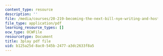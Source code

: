 ```yaml
---
content_type: resource
description: ''
file: /media/courses/20-219-becoming-the-next-bill-nye-writing-and-hosting-the-educational-show-january-iap-2015/b125a25d8ac0545b2477a3dc2633f8a5_CbDsSQEvEkA.pdf
file_type: application/pdf
learning_resource_types: []
ocw_type: OCWFile
resourcetype: Document
title: 3play pdf file
uid: b125a25d-8ac0-545b-2477-a3dc2633f8a5
---
```

